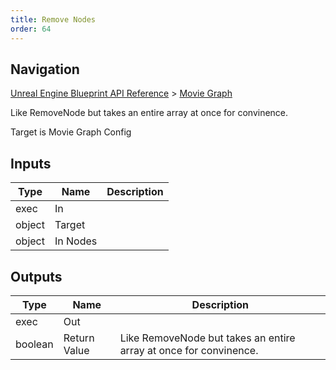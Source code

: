 ```yaml
---
title: Remove Nodes
order: 64
---
```

## Navigation

[Unreal Engine Blueprint API Reference](https://dev.epicgames.com/documentation/en-us/unreal-engine/BlueprintAPI) > [Movie Graph](https://dev.epicgames.com/documentation/en-us/unreal-engine/BlueprintAPI/MovieGraph)

Like RemoveNode but takes an entire array at once for convinence.

Target is Movie Graph Config

## Inputs

| Type | Name | Description |
| --- | --- | --- |
| exec | In |  |
| object | Target |  |
| object | In Nodes |  |

## Outputs

| Type | Name | Description |
| --- | --- | --- |
| exec | Out |  |
| boolean | Return Value | Like RemoveNode but takes an entire array at once for convinence. |
